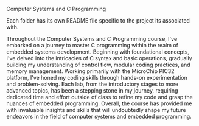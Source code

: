 Computer Systems and C Programming

Each folder has its own README file specific to the project its associated with.

Throughout the Computer Systems and C Programming course,
I've embarked on a journey to master C programming within the realm of embedded systems development. 
Beginning with foundational concepts, I've delved into the intricacies of C syntax and basic operations, 
gradually building my understanding of control flow, modular coding practices, and memory management. 
Working primarily with the MicroChip PIC32 platform, I've honed my coding skills through hands-on experimentation and problem-solving. 
Each lab, from the introductory stages to more advanced topics, has been a stepping stone in my journey, requiring dedicated time and effort 
outside of class to refine my code and grasp the nuances of embedded programming. Overall, the course has provided me with invaluable insights and skills 
that will undoubtedly shape my future endeavors in the field of computer systems and embedded programming.






